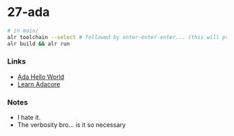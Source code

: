 # 27-ada

```bash
# in main/
alr toolchain --select # followed by enter-enter-enter... (this will probably fail but it's ok)
alr build && alr run
```

### Links

- [Ada Hello World](https://ada-lang.io/docs/learn/tutorial/hello-world)
- [Learn Adacore](https://learn.adacore.com/index.html)

### Notes

- I hate it.
- The verbosity bro... is it so necessary

